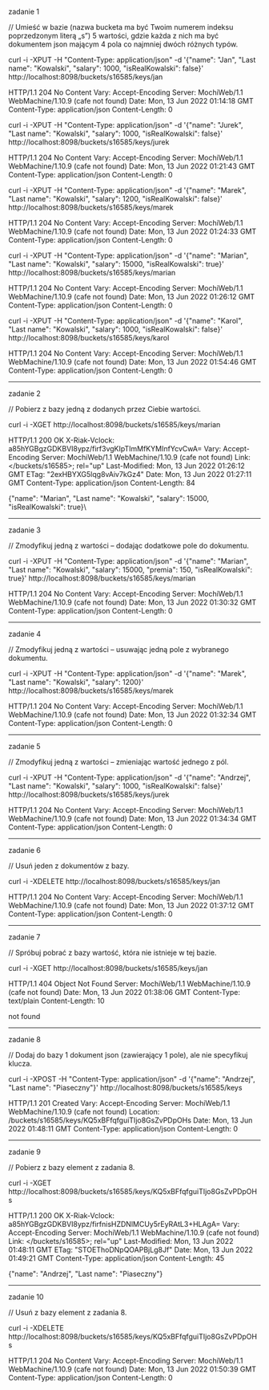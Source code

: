 zadanie 1

// Umieść w bazie (nazwa bucketa ma być Twoim numerem indeksu poprzedzonym literą „s”) 5 wartości, gdzie każda z nich ma być dokumentem json mającym 4 pola co najmniej dwóch różnych typów.

curl -i -XPUT -H "Content-Type: application/json" -d '{"name": "Jan", "Last name": "Kowalski", "salary": 1000, "isRealKowalski": false}' http://localhost:8098/buckets/s16585/keys/jan

HTTP/1.1 204 No Content
Vary: Accept-Encoding
Server: MochiWeb/1.1 WebMachine/1.10.9 (cafe not found)
Date: Mon, 13 Jun 2022 01:14:18 GMT
Content-Type: application/json
Content-Length: 0


curl -i -XPUT -H "Content-Type: application/json" -d '{"name": "Jurek", "Last name": "Kowalski", "salary": 1000, "isRealKowalski": false}' http://localhost:8098/buckets/s16585/keys/jurek

HTTP/1.1 204 No Content
Vary: Accept-Encoding
Server: MochiWeb/1.1 WebMachine/1.10.9 (cafe not found)
Date: Mon, 13 Jun 2022 01:21:43 GMT
Content-Type: application/json
Content-Length: 0


curl -i -XPUT -H "Content-Type: application/json" -d '{"name": "Marek", "Last name": "Kowalski", "salary": 1200, "isRealKowalski": false}' http://localhost:8098/buckets/s16585/keys/marek

HTTP/1.1 204 No Content
Vary: Accept-Encoding
Server: MochiWeb/1.1 WebMachine/1.10.9 (cafe not found)
Date: Mon, 13 Jun 2022 01:24:33 GMT
Content-Type: application/json
Content-Length: 0


curl -i -XPUT -H "Content-Type: application/json" -d '{"name": "Marian", "Last name": "Kowalski", "salary": 15000, "isRealKowalski": true}' http://localhost:8098/buckets/s16585/keys/marian

HTTP/1.1 204 No Content
Vary: Accept-Encoding
Server: MochiWeb/1.1 WebMachine/1.10.9 (cafe not found)
Date: Mon, 13 Jun 2022 01:26:12 GMT
Content-Type: application/json
Content-Length: 0


curl -i -XPUT -H "Content-Type: application/json" -d '{"name": "Karol", "Last name": "Kowalski", "salary": 1000, "isRealKowalski": false}' http://localhost:8098/buckets/s16585/keys/karol

HTTP/1.1 204 No Content
Vary: Accept-Encoding
Server: MochiWeb/1.1 WebMachine/1.10.9 (cafe not found)
Date: Mon, 13 Jun 2022 01:54:46 GMT
Content-Type: application/json
Content-Length: 0

--------------------------------------

zadanie 2

// Pobierz z bazy jedną z dodanych przez Ciebie wartości.

curl -i -XGET http://localhost:8098/buckets/s16585/keys/marian

HTTP/1.1 200 OK
X-Riak-Vclock: a85hYGBgzGDKBVI8ypz/firf3vgKIpTImMfKYMInfYcvCwA=
Vary: Accept-Encoding
Server: MochiWeb/1.1 WebMachine/1.10.9 (cafe not found)
Link: </buckets/s16585>; rel="up"
Last-Modified: Mon, 13 Jun 2022 01:26:12 GMT
ETag: "2exHBYXG5lqg8vAiv7kGz4"
Date: Mon, 13 Jun 2022 01:27:11 GMT
Content-Type: application/json
Content-Length: 84

{"name": "Marian", "Last name": "Kowalski", "salary": 15000, "isRealKowalski": true}\

--------------------------------------

zadanie 3

// Zmodyfikuj jedną z wartości – dodając dodatkowe pole do dokumentu.

curl -i -XPUT -H "Content-Type: application/json" -d '{"name": "Marian", "Last name": "Kowalski", "salary": 15000, "premia": 150, "isRealKowalski": true}' http://localhost:8098/buckets/s16585/keys/marian

HTTP/1.1 204 No Content
Vary: Accept-Encoding
Server: MochiWeb/1.1 WebMachine/1.10.9 (cafe not found)
Date: Mon, 13 Jun 2022 01:30:32 GMT
Content-Type: application/json
Content-Length: 0

--------------------------------------

zadanie 4

// Zmodyfikuj jedną z wartości – usuwając jedną pole z wybranego dokumentu.

curl -i -XPUT -H "Content-Type: application/json" -d '{"name": "Marek", "Last name": "Kowalski", "salary": 1200}' http://localhost:8098/buckets/s16585/keys/marek

HTTP/1.1 204 No Content
Vary: Accept-Encoding
Server: MochiWeb/1.1 WebMachine/1.10.9 (cafe not found)
Date: Mon, 13 Jun 2022 01:32:34 GMT
Content-Type: application/json
Content-Length: 0

--------------------------------------

zadanie 5

// Zmodyfikuj jedną z wartości – zmieniając wartość jednego z pól.

curl -i -XPUT -H "Content-Type: application/json" -d '{"name": "Andrzej", "Last name": "Kowalski", "salary": 1000, "isRealKowalski": false}' http://localhost:8098/buckets/s16585/keys/jurek

HTTP/1.1 204 No Content
Vary: Accept-Encoding
Server: MochiWeb/1.1 WebMachine/1.10.9 (cafe not found)
Date: Mon, 13 Jun 2022 01:34:34 GMT
Content-Type: application/json
Content-Length: 0

--------------------------------------

zadanie 6

// Usuń jeden z dokumentów z bazy.

curl -i -XDELETE http://localhost:8098/buckets/s16585/keys/jan

HTTP/1.1 204 No Content
Vary: Accept-Encoding
Server: MochiWeb/1.1 WebMachine/1.10.9 (cafe not found)
Date: Mon, 13 Jun 2022 01:37:12 GMT
Content-Type: application/json
Content-Length: 0

--------------------------------------

zadanie 7

// Spróbuj pobrać z bazy wartość, która nie istnieje w tej bazie.

curl -i -XGET http://localhost:8098/buckets/s16585/keys/jan

HTTP/1.1 404 Object Not Found
Server: MochiWeb/1.1 WebMachine/1.10.9 (cafe not found)
Date: Mon, 13 Jun 2022 01:38:06 GMT
Content-Type: text/plain
Content-Length: 10

not found

--------------------------------------

zadanie 8

// Dodaj do bazy 1 dokument json (zawierający 1 pole), ale nie specyfikuj klucza.

curl -i -XPOST -H "Content-Type: application/json" -d '{"name": "Andrzej", "Last name": "Piaseczny"}' http://localhost:8098/buckets/s16585/keys

HTTP/1.1 201 Created
Vary: Accept-Encoding
Server: MochiWeb/1.1 WebMachine/1.10.9 (cafe not found)
Location: /buckets/s16585/keys/KQ5xBFfqfguiTIjo8GsZvPDpOHs
Date: Mon, 13 Jun 2022 01:48:11 GMT
Content-Type: application/json
Content-Length: 0

--------------------------------------

zadanie 9

// Pobierz z bazy element z zadania 8.

curl -i -XGET http://localhost:8098/buckets/s16585/keys/KQ5xBFfqfguiTIjo8GsZvPDpOHs

HTTP/1.1 200 OK
X-Riak-Vclock: a85hYGBgzGDKBVI8ypz/firfnisHZDNlMCUy5rEyRAtL3+HLAgA=
Vary: Accept-Encoding
Server: MochiWeb/1.1 WebMachine/1.10.9 (cafe not found)
Link: </buckets/s16585>; rel="up"
Last-Modified: Mon, 13 Jun 2022 01:48:11 GMT
ETag: "STOEThoDNpQOAPBjLg8Jf"
Date: Mon, 13 Jun 2022 01:49:21 GMT
Content-Type: application/json
Content-Length: 45

{"name": "Andrzej", "Last name": "Piaseczny"}

--------------------------------------

zadanie 10

// Usuń z bazy element z zadania 8.

curl -i -XDELETE http://localhost:8098/buckets/s16585/keys/KQ5xBFfqfguiTIjo8GsZvPDpOHs

HTTP/1.1 204 No Content
Vary: Accept-Encoding
Server: MochiWeb/1.1 WebMachine/1.10.9 (cafe not found)
Date: Mon, 13 Jun 2022 01:50:39 GMT
Content-Type: application/json
Content-Length: 0
